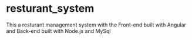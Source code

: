 # resturant_system
This a resturant management system with the Front-end built with Angular and Back-end built with Node.js and MySql
